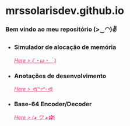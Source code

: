 # mrssolarisdev.github.io
### Bem vindo ao meu repositório (>‿◠)✌

* ### Simulador de alocação de memória 
    *<a href="https://mrssolarisdev.github.io/facul/SO/memaloc_sim.html" style="color:#f7347a;">Here > (´・ω・｀)</a>*
* ### Anotações de desenvolvimento
    *<a href="https://mrssolarisdev.github.io/front_end/biblia_dev_web.html" style="color:#f7347a;">Here > ᕙ(^▿^-ᕙ)</a>*
* ### Base-64 Encoder/Decoder
    *<a href="https://mrssolarisdev.github.io/front_end/treinos_simples/encoder.html" style="color:#f7347a;">Here > (◕ ワ ◕✿)</a>*
   
  
